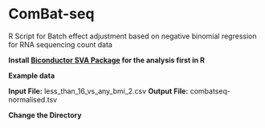 # ComBat-seq
R Script for Batch effect adjustment based on negative binomial regression for RNA sequencing count data 

 **Install [Biconductor SVA Package](https://bioconductor.org/packages/release/bioc/html/sva.html) for the analysis first in R**

**Example data**

**Input File:** less_than_16_vs_any_bmi_2.csv
**Output File:** combatseq-normalised.tsv

**Change the Directory**
